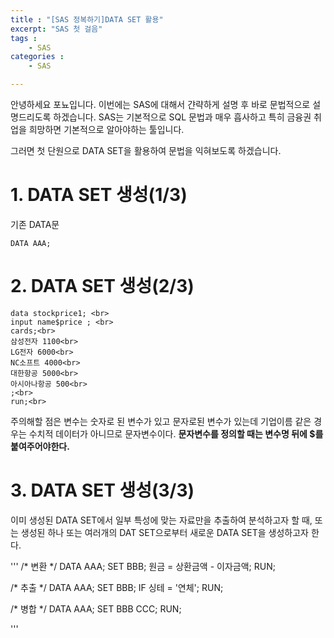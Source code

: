 ```yaml
---
title : "[SAS 정복하기]DATA SET 활용"
excerpt: "SAS 첫 걸음"
tags : 
    - SAS
categories : 
    - SAS

---
```


안녕하세요 포뇨입니다.
이번에는 SAS에 대해서 갼략하게 설명 후 바로 문법적으로 설명드리도록 하겠습니다.
SAS는 기본적으로 SQL 문법과 매우 흡사하고 특히 금융권 취업을 희망하면 기본적으로 알아야하는 툴입니다.

그러면 첫 단원으로 DATA SET을 활용하여 문법을 익혀보도록 하겠습니다.

# 1. DATA SET 생성(1/3)
기존 DATA문
```
DATA AAA;
```

# 2. DATA SET 생성(2/3)
```
data stockprice1; <br>
input name$price ; <br>
cards;<br>
삼성전자 1100<br>
LG전자 6000<br>
NC소프트 4000<br>
대한항공 5000<br>
아시아나항공 500<br>
;<br>
run;<br>
```
주의해할 점은 변수는 숫자로 된 변수가 있고 문자로된 변수가 있는데
기업이름 같은 경우는 수치적 데이터가 아니므로 문자변수이다.
<b> 문자변수를 정의할 때는 변수명 뒤에 $를 붙여주어야한다.</b>


# 3. DATA SET 생성(3/3)
이미 생성된 DATA SET에서 일부 특성에 맞는 자료만을 추출하여 분석하고자 할 때, 또는 생성된 하나 또는 여러개의 DAT SET으로부터 새로운
DATA SET을 생성하고자 한다.

'''
/* 변환 */
DATA AAA;
 SET BBB;
  원금 = 상환금액 - 이자금액;
  RUN;

/* 추출 */
DATA AAA;
 SET BBB;
  IF 싱테 = '연체';
RUN;

/* 병합 */
DATA AAA;
 SET BBB CCC;
RUN;


'''



























